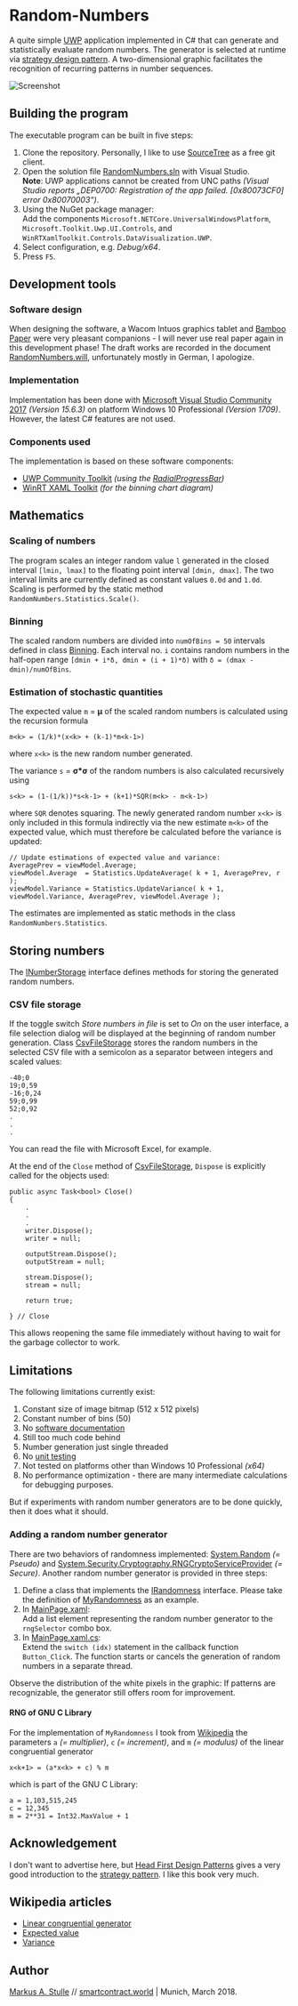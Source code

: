 # Random-Numbers
A quite simple [UWP](https://www.visualstudio.com/vs/features/universal-windows-platform/) application implemented in C# that can generate and statistically evaluate random numbers. The generator is selected at runtime via [strategy design pattern](https://en.wikipedia.org/wiki/Strategy_pattern). A two-dimensional graphic facilitates the recognition of recurring patterns in number sequences.

![Screenshot](/180329_2136%20GUI.PNG)
## Building the program
The executable program can be built in five steps:
1. Clone the repository. Personally, I like to use [SourceTree](https://www.sourcetreeapp.com/) as a free git client.
1. Open the solution file [RandomNumbers.sln](RandomNumbers/RandomNumbers.sln) with Visual Studio.  
**Note**: UWP applications cannot be created from UNC paths _(Visual Studio reports „DEP0700: Registration of the app failed. [0x80073CF0] error 0x80070003“)_.
1. Using the NuGet package manager:    
Add the components `Microsoft.NETCore.UniversalWindowsPlatform`, `Microsoft.Toolkit.Uwp.UI.Controls`, and `WinRTXamlToolkit.Controls.DataVisualization.UWP`.
1. Select configuration, e.g. _Debug/x64_.
1. Press `F5`.

## Development tools
### Software design
When designing the software, a Wacom Intuos graphics tablet and [Bamboo Paper](https://www.wacom.com/en/products/apps-services/bamboo-paper) were very pleasant companions - I will never use real paper again in this development phase! The draft works are recorded in the document [RandomNumbers.will](RandomNumbers.will), unfortunately mostly in German, I apologize.

### Implementation
Implementation has been done with [Microsoft Visual Studio Community 2017](https://www.visualstudio.com/vs/community) _(Version 15.6.3)_ on platform Windows 10 Professional _(Version 1709)_. However, the latest C# features are not used. 

### Components used
The implementation is based on these software components:
* [UWP Community Toolkit](https://github.com/Microsoft/UWPCommunityToolkit) _(using the [RadialProgressBar](https://docs.microsoft.com/en-us/windows/uwpcommunitytoolkit/controls/radialprogressbar))_
* [WinRT XAML Toolkit](https://github.com/xyzzer/WinRTXamlToolkit) _(for the binning chart diagram)_

## Mathematics
### Scaling of numbers 
The program scales an integer random value `l` generated in the closed interval `[lmin, lmax]` to the floating point interval `[dmin, dmax]`. The two interval limits are currently defined as constant values `0.0d` and `1.0d`. Scaling is performed by the static method `RandomNumbers.Statistics.Scale()`.

### Binning
The scaled random numbers are divided into `numOfBins = 50` intervals defined in class [Binning](RandomNumbers/RandomNumbers/Binning.cs). Each interval no. `i` contains random numbers in the half-open range `[dmin + i*δ, dmin + (i + 1)*δ)` with `δ = (dmax - dmin)/numOfBins`. 

### Estimation of stochastic quantities
The expected value `m` = **μ** of the scaled random numbers is calculated using the recursion formula 

    m<k> = (1/k)*(x<k> + (k-1)*m<k-1>) 
    
where `x<k>` is the new random number generated. 

The variance `s` = **σ*σ** of the random numbers is also calculated recursively using 

    s<k> = (1-(1/k))*s<k-1> + (k+1)*SQR(m<k> - m<k-1>)
    
where `SQR` denotes squaring. The newly generated random number `x<k>` is only included in this formula indirectly via the new estimate `m<k>` of the expected value, which must therefore be calculated before the variance is updated:

    // Update estimations of expected value and variance:
    AveragePrev = viewModel.Average;
    viewModel.Average  = Statistics.UpdateAverage( k + 1, AveragePrev, r );
    viewModel.Variance = Statistics.UpdateVariance( k + 1, viewModel.Variance, AveragePrev, viewModel.Average );

The estimates are implemented as static methods in the class `RandomNumbers.Statistics`.

## Storing numbers
The [INumberStorage](RandomNumbers/RandomNumbers/Storage/NumberStorage.cs) interface defines methods for storing the generated random numbers. 

### CSV file storage
If the toggle switch _Store numbers in file_ is set to _On_ on the user interface, a file selection dialog will be displayed at the beginning of random number generation. Class [CsvFileStorage](RandomNumbers/RandomNumbers/Storage/CsvFileStorage.cs) stores the random numbers in the selected CSV file with a semicolon as a separator between integers and scaled values:

    -40;0
    19;0,59
    -16;0,24
    59;0,99
    52;0,92
    .
    .
    .
    
You can read the file with Microsoft Excel, for example.  

At the end of the `Close` method of [CsvFileStorage](RandomNumbers/RandomNumbers/Storage/CsvFileStorage.cs), `Dispose` is explicitly called for the objects used: 

    public async Task<bool> Close()
    {
        .
        .
        .
        writer.Dispose();
        writer = null;

        outputStream.Dispose();
        outputStream = null;

        stream.Dispose();
        stream = null;

        return true;

    } // Close
    
This allows reopening the same file immediately without having to wait for the garbage collector to work.

## Limitations
The following limitations currently exist: 
1. Constant size of image bitmap (512 x 512 pixels)
1. Constant number of bins (50)
1. No [software documentation](https://en.wikipedia.org/wiki/Software_documentation)
1. Still too much code behind
1. Number generation just single threaded
1. No [unit testing](https://en.wikipedia.org/wiki/Unit_testing)
1. Not tested on platforms other than Windows 10 Professional _(x64)_
1. No performance optimization - there are many intermediate calculations for debugging purposes. 

But if experiments with random number generators are to be done quickly, then it does what it should.

### Adding a random number generator
There are two behaviors of randomness implemented: [System.Random](https://msdn.microsoft.com/en-us/library/system.random.aspx) _(= Pseudo)_ and [System.Security.Cryptography.RNGCryptoServiceProvider](https://msdn.microsoft.com/de-de/library/system.security.cryptography.rngcryptoserviceprovider.aspx) _(= Secure)_. Another random number generator is provided in three steps:
1. Define a class that implements the [IRandomness](RandomNumbers/RandomNumbers/Randomness.cs) interface. Please take the definition of [MyRandomness](RandomNumbers/RandomNumbers/MyRandomness.cs) as an example.
1. In [MainPage.xaml](RandomNumbers/RandomNumbers/MainPage.xaml):  
Add a list element representing the random number generator to the `rngSelector` combo box.
1. In [MainPage.xaml.cs](RandomNumbers/RandomNumbers/MainPage.xaml.cs):  
Extend the `switch (idx)` statement in the callback function `Button_Click`. The function starts or cancels the generation of random numbers in a separate thread.

Observe the distribution of the white pixels in the graphic: If patterns are recognizable, the generator still offers room for improvement. 

#### RNG of GNU C Library ####
For the implementation of `MyRandomness` I took from [Wikipedia](https://en.wikipedia.org/wiki/Linear_congruential_generator#Parameters_in_common_use) the parameters `a` _(= multiplier)_, `c` _(= increment)_, and `m` _(= modulus)_ of the linear congruential generator

    x<k+1> = (a*x<k> + c) % m
    
which is part of the GNU C Library:
 
    a = 1,103,515,245 
    c = 12,345
    m = 2**31 = Int32.MaxValue + 1
    
## Acknowledgement
I don't want to advertise here, but [Head First Design Patterns](http://wickedlysmart.com/head-first-design-patterns/) gives a very good introduction to the [strategy pattern](https://en.wikipedia.org/wiki/Strategy_pattern). I like this book very much.

## Wikipedia articles 
* [Linear congruential generator](https://en.wikipedia.org/wiki/Linear_congruential_generator)
* [Expected value](https://en.wikipedia.org/wiki/Expected_value)
* [Variance](https://en.wikipedia.org/wiki/Variance)

## Author
[Markus A. Stulle](mailto:markus@stulle.zone) // [smartcontract.world](https://smartcontract.world) | Munich, March 2018.


